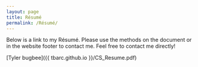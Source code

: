 ```yaml
---
layout: page
title: Résumé
permalink: /Résumé/
---
```


Below is a link to my Résumé. Please use the methods on the document or in the website footer to contact me. Feel free to contact me directly!

[Tyler bugbee]({{ tbarc.github.io }}/CS_Resume.pdf)
